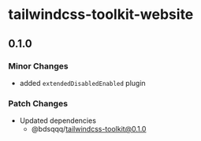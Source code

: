 # tailwindcss-toolkit-website

## 0.1.0

### Minor Changes

- added `extendedDisabledEnabled` plugin

### Patch Changes

- Updated dependencies
  - @bdsqqq/tailwindcss-toolkit@0.1.0
